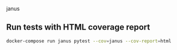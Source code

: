 janus

## Run tests with HTML coverage report
```bash
docker-compose run janus pytest --cov=janus --cov-report=html
```
